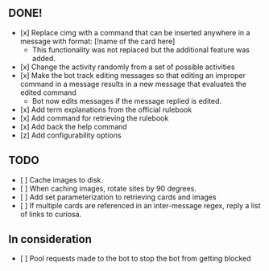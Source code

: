 ## DONE!

- \[x\] Replace cimg with a command that can be inserted anywhere in a message with format: \[!name of the card here\]
  - This functionality was not replaced but the additional feature was added.
- \[x\] Change the activity randomly from a set of possible activities
- \[x\] Make the bot track editing messages so that editing an improper command in a message results in a new message that evaluates the edited command
  - Bot now edits messages if the message replied is edited.
- \[x\] Add term explanations from the official rulebook
- \[x\] Add command for retrieving the rulebook
- \[x\] Add back the help command
- \[z\] Add configurability options

## TODO

- \[ \] Cache images to disk.
- \[ \] When caching images, rotate sites by 90 degrees.
- \[ \] Add set parameterization to retrieving cards and images
- \[ \] If multiple cards are referenced in an inter-message regex, reply a list of links to curiosa.

## In consideration

- \[ \] Pool requests made to the bot to stop the bot from getting blocked
